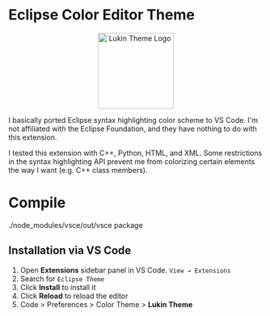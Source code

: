 # Eclipse Color Editor Theme

<p align="center">
  <img src="./images/icon.png" alt="Lukin Theme Logo" width="150">
</p>

I basically ported Eclipse syntax highlighting color scheme to VS Code.
I'm not affiliated with the Eclipse Foundation, and they have nothing to do with this extension.

I tested this extension with C++, Python, HTML, and XML. Some restrictions
in the syntax highlighting API prevent me from colorizing certain elements the way I want (e.g. C++ class members).


# Compile
./node_modules/vsce/out/vsce package



## Installation via VS Code

1. Open **Extensions** sidebar panel in VS Code. `View → Extensions`
2. Search for `Eclipse Theme`
3. Click **Install** to install it
4. Click **Reload** to reload the editor
5. Code > Preferences > Color Theme > **Lukin Theme**
